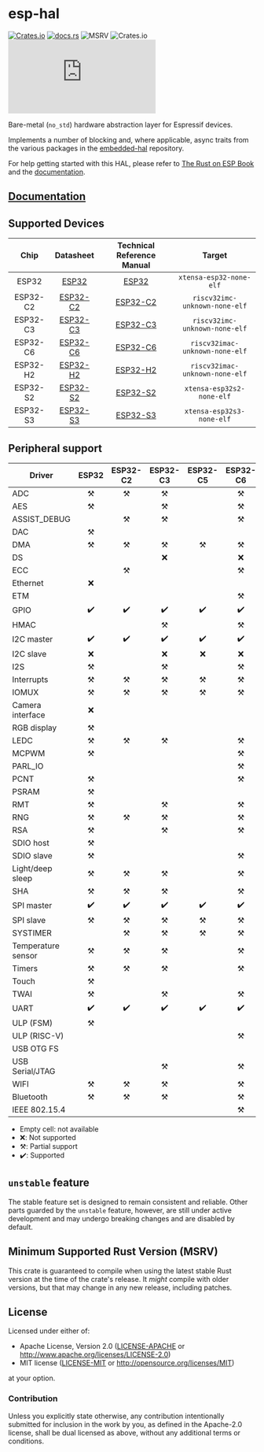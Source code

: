 # esp-hal

[![Crates.io](https://img.shields.io/crates/v/esp-hal?labelColor=1C2C2E&color=C96329&logo=Rust&style=flat-square)](https://crates.io/crates/esp-hal)
[![docs.rs](https://img.shields.io/docsrs/esp-hal?labelColor=1C2C2E&color=C96329&logo=rust&style=flat-square)](https://docs.espressif.com/projects/rust/esp-hal/latest/)
![MSRV](https://img.shields.io/badge/MSRV-1.88.0-blue?labelColor=1C2C2E&style=flat-square)
![Crates.io](https://img.shields.io/crates/l/esp-hal?labelColor=1C2C2E&style=flat-square)
[![Matrix](https://img.shields.io/matrix/esp-rs:matrix.org?label=join%20matrix&labelColor=1C2C2E&color=BEC5C9&logo=matrix&style=flat-square)](https://matrix.to/#/#esp-rs:matrix.org)

Bare-metal (`no_std`) hardware abstraction layer for Espressif devices.

Implements a number of blocking and, where applicable, async traits from the various packages in the [embedded-hal] repository.

For help getting started with this HAL, please refer to [The Rust on ESP Book] and the [documentation].

[embedded-hal]: https://github.com/rust-embedded/embedded-hal
[the rust on esp book]: https://docs.espressif.com/projects/rust/book/

## [Documentation]

[documentation]: https://docs.espressif.com/projects/rust/

## Supported Devices

|   Chip   |        Datasheet         | Technical Reference Manual |             Target             |
| :------: | :----------------------: | :------------------------: | :----------------------------: |
|  ESP32   |  [ESP32][32-datasheet]   |      [ESP32][32-trm]       |    `xtensa-esp32-none-elf`     |
| ESP32-C2 | [ESP32-C2][c2-datasheet] |     [ESP32-C2][c2-trm]     | `riscv32imc-unknown-none-elf`  |
| ESP32-C3 | [ESP32-C3][c3-datasheet] |     [ESP32-C3][c3-trm]     | `riscv32imc-unknown-none-elf`  |
| ESP32-C6 | [ESP32-C6][c6-datasheet] |     [ESP32-C6][c6-trm]     | `riscv32imac-unknown-none-elf` |
| ESP32-H2 | [ESP32-H2][h2-datasheet] |     [ESP32-H2][h2-trm]     | `riscv32imac-unknown-none-elf` |
| ESP32-S2 | [ESP32-S2][s2-datasheet] |     [ESP32-S2][s2-trm]     |   `xtensa-esp32s2-none-elf`    |
| ESP32-S3 | [ESP32-S3][s3-datasheet] |     [ESP32-S3][s3-trm]     |   `xtensa-esp32s3-none-elf`    |

[32-datasheet]: https://www.espressif.com/sites/default/files/documentation/esp32_datasheet_en.pdf
[c2-datasheet]: https://www.espressif.com/sites/default/files/documentation/esp8684_datasheet_en.pdf
[c3-datasheet]: https://www.espressif.com/sites/default/files/documentation/esp32-c3_datasheet_en.pdf
[c6-datasheet]: https://www.espressif.com/sites/default/files/documentation/esp32-c6_datasheet_en.pdf
[h2-datasheet]: https://www.espressif.com/sites/default/files/documentation/esp32-h2_datasheet_en.pdf
[s2-datasheet]: https://www.espressif.com/sites/default/files/documentation/esp32-s2_datasheet_en.pdf
[s3-datasheet]: https://www.espressif.com/sites/default/files/documentation/esp32-s3_datasheet_en.pdf
[32-trm]: https://www.espressif.com/sites/default/files/documentation/esp32_technical_reference_manual_en.pdf
[c2-trm]: https://www.espressif.com/sites/default/files/documentation/esp8684_technical_reference_manual_en.pdf
[c3-trm]: https://www.espressif.com/sites/default/files/documentation/esp32-c3_technical_reference_manual_en.pdf
[c6-trm]: https://www.espressif.com/sites/default/files/documentation/esp32-c6_technical_reference_manual_en.pdf
[h2-trm]: https://www.espressif.com/sites/default/files/documentation/esp32-h2_technical_reference_manual_en.pdf
[s2-trm]: https://www.espressif.com/sites/default/files/documentation/esp32-s2_technical_reference_manual_en.pdf
[s3-trm]: https://www.espressif.com/sites/default/files/documentation/esp32-s3_technical_reference_manual_en.pdf

## Peripheral support

<!-- The following table is machine generated. Do not edit the comments and the table by hand! -->
<!-- start chip support table -->
| Driver             | ESP32 | ESP32-C2 | ESP32-C3 | ESP32-C5 | ESP32-C6 | ESP32-H2 | ESP32-S2 | ESP32-S3 |
| ------------------ |:-----:|:--------:|:--------:|:--------:|:--------:|:--------:|:--------:|:--------:|
| ADC                | ⚒️   | ⚒️      | ⚒️      |          | ⚒️      | ⚒️      | ⚒️      | ⚒️      |
| AES                | ⚒️   |          | ⚒️      |          | ⚒️      | ⚒️      | ⚒️      | ⚒️      |
| ASSIST_DEBUG       |       | ⚒️      | ⚒️      |          | ⚒️      | ⚒️      |          | ⚒️      |
| DAC                | ⚒️   |          |          |          |          |          | ⚒️      |          |
| DMA                | ⚒️   | ⚒️      | ⚒️      | ⚒️      | ⚒️      | ⚒️      | ⚒️      | ⚒️      |
| DS                 |       |          | ❌       |          | ❌       | ❌       | ❌       | ❌       |
| ECC                |       | ⚒️      |          |          | ⚒️      | ⚒️      |          |          |
| Ethernet           | ❌    |          |          |          |          |          |          |          |
| ETM                |       |          |          |          | ⚒️      | ⚒️      |          |          |
| GPIO               | ✔️   | ✔️      | ✔️      | ✔️      | ✔️      | ✔️      | ✔️      | ✔️      |
| HMAC               |       |          | ⚒️      |          | ⚒️      | ⚒️      | ⚒️      | ⚒️      |
| I2C master         | ✔️   | ✔️      | ✔️      | ✔️      | ✔️      | ✔️      | ✔️      | ✔️      |
| I2C slave          | ❌    |          | ❌       | ❌       | ❌       | ❌       | ❌       | ❌       |
| I2S                | ⚒️   |          | ⚒️      |          | ⚒️      | ⚒️      | ⚒️      | ⚒️      |
| Interrupts         | ⚒️   | ⚒️      | ⚒️      | ⚒️      | ⚒️      | ⚒️      | ⚒️      | ⚒️      |
| IOMUX              | ⚒️   | ⚒️      | ⚒️      | ⚒️      | ⚒️      | ⚒️      | ⚒️      | ⚒️      |
| Camera interface   | ❌    |          |          |          |          |          | ❌       | ⚒️      |
| RGB display        | ⚒️   |          |          |          |          |          | ❌       | ⚒️      |
| LEDC               | ⚒️   | ⚒️      | ⚒️      |          | ⚒️      | ⚒️      | ⚒️      | ⚒️      |
| MCPWM              | ⚒️   |          |          |          | ⚒️      | ⚒️      |          | ⚒️      |
| PARL_IO            |       |          |          |          | ⚒️      | ⚒️      |          |          |
| PCNT               | ⚒️   |          |          |          | ⚒️      | ⚒️      | ⚒️      | ⚒️      |
| PSRAM              | ⚒️   |          |          |          |          |          | ⚒️      | ⚒️      |
| RMT                | ⚒️   |          | ⚒️      |          | ⚒️      | ⚒️      | ⚒️      | ⚒️      |
| RNG                | ⚒️   | ⚒️      | ⚒️      |          | ⚒️      | ⚒️      | ⚒️      | ⚒️      |
| RSA                | ⚒️   |          | ⚒️      |          | ⚒️      | ⚒️      | ⚒️      | ⚒️      |
| SDIO host          | ⚒️   |          |          |          |          |          |          | ⚒️      |
| SDIO slave         | ⚒️   |          |          |          | ⚒️      |          |          |          |
| Light/deep sleep   | ⚒️   | ⚒️      | ⚒️      |          | ⚒️      | ⚒️      | ⚒️      | ⚒️      |
| SHA                | ⚒️   | ⚒️      | ⚒️      |          | ⚒️      | ⚒️      | ⚒️      | ⚒️      |
| SPI master         | ✔️   | ✔️      | ✔️      | ✔️      | ✔️      | ✔️      | ✔️      | ✔️      |
| SPI slave          | ⚒️   | ⚒️      | ⚒️      | ⚒️      | ⚒️      | ⚒️      | ⚒️      | ⚒️      |
| SYSTIMER           |       | ⚒️      | ⚒️      | ⚒️      | ⚒️      | ⚒️      | ⚒️      | ⚒️      |
| Temperature sensor | ⚒️   | ⚒️      | ⚒️      |          | ⚒️      | ⚒️      | ⚒️      | ⚒️      |
| Timers             | ⚒️   | ⚒️      | ⚒️      |          | ⚒️      | ⚒️      | ⚒️      | ⚒️      |
| Touch              | ⚒️   |          |          |          |          |          | ❌       | ❌       |
| TWAI               | ⚒️   |          | ⚒️      |          | ⚒️      | ⚒️      | ⚒️      | ⚒️      |
| UART               | ✔️   | ✔️      | ✔️      | ✔️      | ✔️      | ✔️      | ✔️      | ✔️      |
| ULP (FSM)          | ⚒️   |          |          |          |          |          | ⚒️      | ⚒️      |
| ULP (RISC-V)       |       |          |          |          | ⚒️      |          | ⚒️      | ⚒️      |
| USB OTG FS         |       |          |          |          |          |          | ⚒️      | ⚒️      |
| USB Serial/JTAG    |       |          | ⚒️      |          | ⚒️      | ⚒️      |          | ⚒️      |
| WIFI               | ⚒️   | ⚒️      | ⚒️      |          | ⚒️      |          | ⚒️      | ⚒️      |
| Bluetooth          | ⚒️   | ⚒️      | ⚒️      |          | ⚒️      | ⚒️      |          | ⚒️      |
| IEEE 802.15.4      |       |          |          |          | ⚒️      | ⚒️      |          |          |

 * Empty cell: not available
 * ❌: Not supported
 * ⚒️: Partial support
 * ✔️: Supported
<!-- end chip support table -->

## `unstable` feature

The stable feature set is designed to remain consistent and reliable. Other parts guarded by the `unstable` feature, however, are still under active development and may undergo breaking changes and are disabled by default.

## Minimum Supported Rust Version (MSRV)

This crate is guaranteed to compile when using the latest stable Rust version at the time of the crate's release. It _might_ compile with older versions, but that may change in any new release, including patches.

## License

Licensed under either of:

- Apache License, Version 2.0 ([LICENSE-APACHE](../LICENSE-APACHE) or http://www.apache.org/licenses/LICENSE-2.0)
- MIT license ([LICENSE-MIT](../LICENSE-MIT) or http://opensource.org/licenses/MIT)

at your option.

### Contribution

Unless you explicitly state otherwise, any contribution intentionally submitted for inclusion in
the work by you, as defined in the Apache-2.0 license, shall be dual licensed as above, without
any additional terms or conditions.
